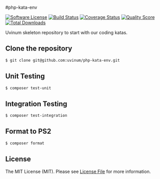 #php-kata-env

[![Software License][ico-license]](LICENSE.md)
[![Build Status](https://travis-ci.org/uvinum/php-kata-env.svg?branch=master)](https://travis-ci.org/uvinum/php-kata-env)
[![Coverage Status][ico-scrutinizer]][link-scrutinizer]
[![Quality Score][ico-code-quality]][link-code-quality]
[![Total Downloads][ico-downloads]][link-downloads]

Uvinum skeleton repository to start with our coding katas.

## Clone the repository

``` bash
$ git clone git@github.com:uvinum/php-kata-env.git
```

## Unit Testing

``` bash
$ composer test-unit
```

## Integration Testing

``` bash
$ composer test-integration
```

## Format to PS2

``` bash
$ composer format
```

## License

The MIT License (MIT). Please see [License File](LICENSE.md) for more information.

[ico-version]: https://img.shields.io/packagist/v/:vendor/:package_name.svg?style=flat-square
[ico-license]: https://img.shields.io/badge/license-MIT-brightgreen.svg?style=flat-square
[ico-travis]: https://img.shields.io/travis/:vendor/:package_name/master.svg?style=flat-square
[ico-scrutinizer]: https://img.shields.io/scrutinizer/coverage/g/:vendor/:package_name.svg?style=flat-square
[ico-code-quality]: https://img.shields.io/scrutinizer/g/:vendor/:package_name.svg?style=flat-square
[ico-downloads]: https://img.shields.io/packagist/dt/:vendor/:package_name.svg?style=flat-square

[link-packagist]: https://packagist.org/packages/:vendor/:package_name
[link-travis]: https://travis-ci.org/:vendor/:package_name
[link-scrutinizer]: https://scrutinizer-ci.com/g/:vendor/:package_name/code-structure
[link-code-quality]: https://scrutinizer-ci.com/g/:vendor/:package_name
[link-downloads]: https://packagist.org/packages/:vendor/:package_name
[link-author]: https://github.com/MarcosSegovia
